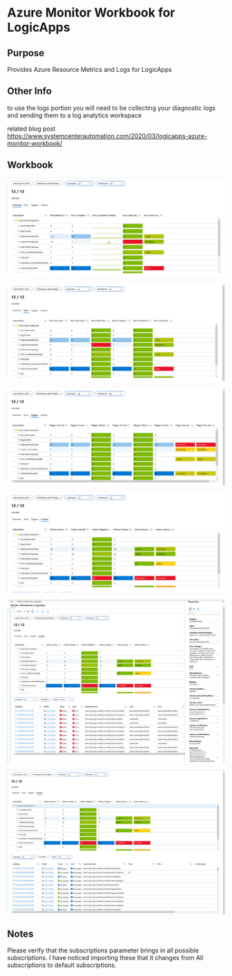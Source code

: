 # Azure Monitor Workbook for LogicApps

## Purpose
Provides Azure Resource Metrics and Logs for LogicApps

## Other Info
to use the logs portion you will need to be collecting your diagnostic logs and sending them to a log analytics workspace

related blog post https://www.systemcenterautomation.com/2020/03/logicapps-azure-monitor-workbook/

## Workbook
![image](./images/2020-03-30_11-23-50.png)

![image](./images/2020-03-30_11-24-14.png)

![image](./images/2020-03-30_11-24-46.png)

![image](./images/2020-03-30_11-25-06.png)

![image](./images/2020-03-30_11-26-04.png)

![image](./images/2020-03-30_11-26-34.png)

## Notes
Please verify that the subscriptions parameter brings in all possible subscriptions. I have noticed importing these that it changes from All subscriptions to default subscriptions.